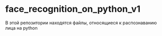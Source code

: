 # face_recognition_on_python_v1
В этой репозитории находятся файлы, относящиеся к распознаванию лица на python  
